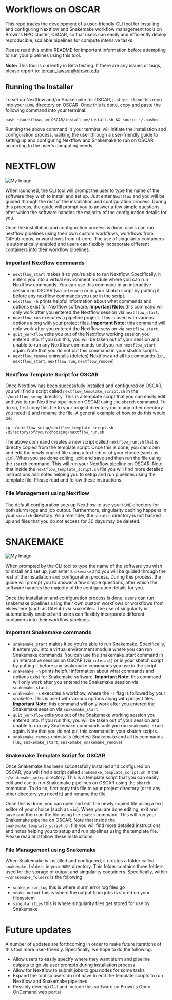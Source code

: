 # Workflows on OSCAR

This repo tracks the development of a user-friendly CLI tool for installing and configuring Nextflow and Snakemake workflow management tools on Brown's HPC 
cluster, OSCAR, so that users can easily and efficiently deploy reproducible, scalable pipelines for compute intensive tasks. 

Please read this entire README for important information before attempting to run your pipelines using this tool. 

**Note:** This tool is currently in Beta testing. If there are any issues or bugs, please report to: [jordan_lawson@brown.edu](mailto:jordan_lawson@brown.edu) 

## Running the Installer

To set up Nextflow and/or Snakemake for OSCAR, just `git clone` this repo into your `HOME` directory on OSCAR. Once this is done, copy and paste the following command into your terminal: 

```bash ~/workflows_on_OSCAR/install_me/install.sh && source ~/.bashrc```

Running the above command in your terminal will initiate the installation and configuration process, walking the user through a user-friendly guide to setting up and configuring Nextflow and Snakemake to run on OSCAR according to the user's computing needs. 

# NEXTFLOW
![My Image](images/nextflow.png)

When launched, the CLI tool will prompt the user to type the name of the software they wish to install and set up.  Just enter `Nextflow` and you will be guided through the rest of the installation and configuration process. During this process, the guide will prompt you to answer a few simple questions, after which the software handles the majority of the configuration details for you. 

Once the installation and configuration process is done, users can run nextflow pipelines using their own custom workflows, workflows from GitHub repos, 
or workflows from nf-core. The use of singularity containers is automatically enabled and users can flexibly incorporate different containers into their workflow pipelines. 

### Important Nextflow commands

- `nextflow_start` makes it so you're able to run Nextflow. Specifically, it enters you into a virtual environment module where you can run Nextflow commands. You can use this command in an interactive session on OSCAR (via `interact`) or in your sbatch script by putting it before any nextflow commands you use in the script. 
- `nextflow -h` prints helpful information about what commands and options exist for Nextflow software. **Important Note:** this command will only work after you entered the Nextflow session via `nextflow_start`. 
- `nextflow run` executes a pipeline project. This is used with various options along with your project files. **Important Note:** this command will only work after you entered the Nextflow session via `nextflow_start`. 
- `quit_workflow` exits you out of the Nextflow working session you entered into. If you run this, you will be taken out of your session and unable to run any Nextflow commands until you run `nextflow_start` again. Note that you do not put this command in your sbatch scripts.
- `nextflow_remove` uninstalls (deletes) Nextflow and all its commands (i.e., `nextflow_start`, `nextflow run`, `nextflow_remove`) 

### Nextflow Template Script for OSCAR

Once Nextflow has been successfully installed and configured on OSCAR, you will find a script called `nextflow_template_script.sh` in the `~/nextflow_setup` directory. This is a template script that you can easily edit and use to run Nextflow pipelines on OSCAR using the `sbatch` command. To do so, first copy this file to your project directory (or to any other directory you need it) and rename the file. A general example of how to do this would be: 

```cp ~/nextflow_setup/nextflow_template_script.sh /directory/of/your/choosing/nextflow_run.sh```

The above command creates a new script called `nextflow_run.sh` that is directly copied from the template script. Once this is done, you can open and edit the newly copied file using a text editor of your choice (such as `vim`). When you are done editing, exit and save and then run the file using the `sbatch` command. This will run your Nextflow pipeline on OSCAR. Note that inside the `nextflow_template_script.sh` file you will find more detailed instructions and notes helping you to setup and run pipelines using the template file. Please read and follow these instructions. 

### File Management using Nextflow

The default configuration sets up Nextflow to use your `HOME` directory for both slurm logs and job output. Furthermore, singularity caching happens in your `scratch` directory. As a reminder, the `scratch` directory is not backed up and files that you do not access for 30 days may be deleted. 

# SNAKEMAKE
![My Image](images/snakemake.png)
  
When prompted by the CLI tool to type the name of the software you wish to install and set up, just enter `Snakemake` and you will be guided through the rest of the installation and configuration process. During this process, the guide will prompt you to answer a few simple questions, after which the software handles the majority of the configuration details for you.

Once the installation and configuration process is done, users can run snakemake pipelines using their own custom workflows or workflows from elsewhere (such as GitHub) via snakefiles. The use of singularity is automatically enabled and users can flexibly incorporate different containers into their workflow pipelines. 

### Important Snakemake commands

- `snakemake_start` makes it so you're able to run Snakemake. Specifically, it enters you into a virtual environment module where you can run Snakemake commands. You can use the snakemake_start command in an interactive session on OSCAR (via `interact`) or in your sbatch script by putting it before any snakemake commands you use in the script. 
- `snakemake -h` prints helpful information about what commands and options exist for Snakemake software. **Important Note:** this command will only work after you entered the Snakemake session via `snakemake_start`. 
- `snakemake -s` executes a workflow, where the `-s` flag is followed by your snakefile. This is used with various options along with project files. **Important Note:** this command will only work after you entered the Snakemake session via `snakemake_start`. 
- `quit_workflow` exits you out of the Snakemake working session you entered into. If you run this, you will be taken out of your session and unable to run any Snakemake commands until you run `snakemake_start` again. Note that you do not put this command in your sbatch scripts.
- `snakemake_remove` uninstalls (deletes) Snakemake and all its commands (i.e., `snakemake_start`, `snakemake`, `snakemake_remove`) 

### Snakemake Template Script for OSCAR

Once Snakemake has been successfully installed and configured on OSCAR, you will find a script called `snakemake_template_script.sh` in the `~/snakemake_setup` directory. This is a template script that you can easily edit and use to run Snakemake pipelines on OSCAR using the `sbatch` command. To do so, first copy this file to your project directory (or to any other directory you need it) and rename the file. 

Once this is done, you can open and edit the newly copied file using a text editor of your choice (such as `vim`). When you are done editing, exit and save and then run the file using the `sbatch` command. This will run your Snakemake pipeline on OSCAR. Note that inside the `snakemake_template_script.sh` file you will find more detailed instructions and notes helping you to setup and run pipelines using the template file. Please read and follow these instructions. 

### File Management using Snakemake

When Snakemake is installed and configured, it creates a folder called `snakemake_folders` in your `HOME` directory. This folder contains three folders used for the storage of output and singularity containers. Specifically, within `~/snakemake_folders` is the following: 
  - `snake_error_log` this is where slurm error log files go 
  - `snake_output` this is where the output from jobs is stored on your filesystem 
  - `singularities` this is where singularity files get stored for use by Snakemake


# Future updates 

A number of updates are forthcoming in order to make future iterations of this tool more user-friendly. Specifically, we hope to do the following: 

  - Allow users to easily specify where they want slurm and pipeline outputs to go via user prompts during installation process 
  - Allow for Nextflow to submit jobs to gpu nodes for some tasks 
  - Expand the tool so users do not have to edit the template scripts to run Nextflow and Snakemake pipelines
  - Possibly develop GUI and include this software on Brown's Open OnDemand web portal 
